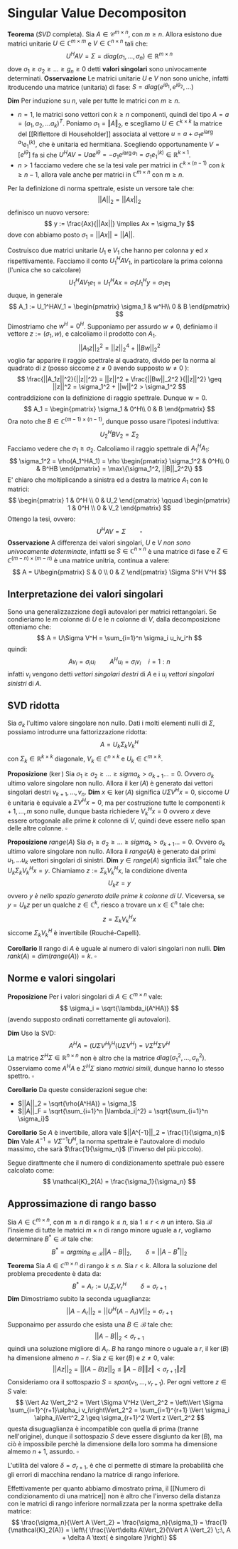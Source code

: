 # Singular Value Decompositon

**Teorema** 
($SVD$ completa). Sia $A \in \mathcal{C}^{m\times n}$, con $m \geq n$. Allora esistono due matrici unitarie $U \in \mathbb{C}^{m\times m}$ e $V \in \mathbb{C}^{n\times n}$ tali che:
$$
U^H A V = \Sigma = diag(\sigma_1,\dots,\sigma_n) \in \mathbb{R}^{m\times n}
$$
dove $\sigma_1 \geq \sigma_2 \geq \dots \geq g_n \geq 0$  detti **valori singolari** sono univocamente determinati.
**Osservazione** Le matrici unitarie $U$ e $V$ non sono uniche, infatti itroducendo una matrice (unitaria) di fase: $S = diag(e^{i\theta_1},e^{i\theta_2},\dots)$ 

**Dim**
Per induzione su $n$, vale per tutte le matrici con $m\geq n$.
- $n=1$, le matrici sono vettori con $k\geq n$ componenti, quindi del tipo $A = a = (a_1,a_2,\dots a_k)^T$. 
Poniamo $\sigma_1 = \Vert A \Vert_2$, e scegliamo $U \in \mathbb{C}^{k\times k}$ la matrice del [[Riflettore di Householder]] associata al vettore $u = a + \sigma_1 e^{i \arg{a_1}} e_1^{(k)}$, che è unitaria ed hermitiana. Scegliendo opportunamente $V = [e^{i\theta}]$ fa si che $U^H A V = Uae^{i\theta} = -\sigma_1 e^{i \arg{a_1}} = \sigma_1 e_1^{(k)} \in \mathbb{R}^{k\times 1}$.
- $n > 1$ facciamo vedere che se la tesi vale per matrici in $\mathbb{C}^{k\times (n-1)}$ con $k \geq n-1$, allora vale anche per matrici in $\mathbb{C}^{m\times n}$ con $m\geq n$.

Per la definizione di norma spettrale, esiste un versore tale che:
$$
||A||_2 = ||Ax||_2
$$
definisco un nuovo versore:
$$
y := \frac{Ax}{||Ax||} \implies Ax = \sigma_1y
$$
dove con abbiamo posto $\sigma_1 = ||Ax|| = ||A||$.

Costruisco due matrici unitarie $U_1$ e $V_1$ che hanno per colonna $y$ ed $x$ rispettivamente. Facciamo il conto $U_1^HAV_1$, in particolare la prima colonna (l'unica che so calcolare)
$$
U_1^HAV_1 e_1 = U_1^HAx = \sigma_1 U_1^Hy = \sigma_1 e_1
$$
duque, in generale
$$
A_1 := U_1^HAV_1 = 
\begin{pmatrix}
\sigma_1 & w^H\\
0 & B
\end{pmatrix}
$$
Dimostriamo che $w^H = 0^H$. Supponiamo per assurdo $w \neq 0$, definiamo il vettore $z := (\sigma_1, w)$, e calcoliamo il prodotto con $A_1$.
$$
||A_1z||_2^2 = ||z||_2^4 + ||Bw||_2^2 
$$
voglio far apparire il raggio spettrale al quadrato, divido per la norma al quadrato di $z$ (posso siccome $z\neq 0$ avendo supposto $w\neq 0$ ):
$$
\frac{||A_1z||^2}{||z||^2} = ||z||^2 + \frac{||Bw||_2^2 }{||z||^2} \geq ||z||^2 = \sigma_1^2 + ||w||^2 > \sigma_1^2
$$
contraddizione con la definizione di raggio spettrale. Dunque $w=0$.
$$
A_1 = 
\begin{pmatrix}
\sigma_1 & 0^H\\
0 & B
\end{pmatrix}
$$
Ora noto che $B \in \mathbb{C}^{(m-1)\times (n-1)}$, dunque posso usare l'ipotesi induttiva:
$$
U_2^H B V_2 = \Sigma_2
$$
Facciamo vedere che $\sigma_1 \geq \sigma_2$. Calcoliamo il raggio spettrale di $A_1^HA_1$:
$$
\sigma_1^2 = \rho(A_1^HA_1) = \rho 
\begin{pmatrix}
\sigma_1^2 & 0^H\\
0 & B^HB
\end{pmatrix} = \max\{\sigma_1^2, ||B||_2^2\}
$$
E' chiaro che moltiplicando a sinistra ed a destra la matrice $A_1$ con le matrici:
$$
\begin{pmatrix}
1 & 0^H \\
0 & U_2
\end{pmatrix} 
\qquad 
\begin{pmatrix}
1 & 0^H \\
0 & V_2
\end{pmatrix}
$$
Ottengo la tesi, ovvero:
$$
U^H A V = \Sigma \qquad\square
$$
**Osservazione** A differenza dei valori singolari, $U$ e $V$ _non sono univocamente determinate_, infatti se $S \in \mathbb{C}^{n\times n}$ è una matrice di fase e $Z \in \mathbb{C}^{(m-n)\times(m-n)}$ è una matrice unitria, continua a valere:
$$
A = U\begin{pmatrix}
S & 0 \\
0 & Z 
\end{pmatrix}
\Sigma S^H V^H
$$
## Interpretazione dei valori singolari

Sono una generalizzazzione degli autovalori per matrici rettangolari. Se condieriamo le $m$ colonne di $U$ e le $n$ colonne di $V$, dalla decomposizione otteniamo che:
$$
A = U\Sigma V^H = \sum_{i=1}^n \sigma_i u_iv_i^h
$$
quindi:
$$
Av_i = \sigma_i u_i \qquad A^Hu_i = \sigma_i v_i \quad i=1:n
$$
infatti $v_i$ vengono detti _vettori singolari destri_ di $A$ e i $u_i$ _vettori singolari sinistri_ di $A$.

## SVD ridotta

Sia $\sigma_k$ l'ultimo valore singolare non nullo. Dati i molti elementi nulli di $\Sigma$, possiamo introdurre una fattorizzazione ridotta:
$$
A = U_k\Sigma_k V_k^H
$$
con $\Sigma_k \in \mathbb{R}^{k\times k}$ diagonale, $V_k \in \mathbb{C}^{n\times k}$ e $U_k \in \mathbb{C}^{m\times k}$.

**Proposizione** ($\ker$) Sia $\sigma_1 \geq \sigma_2 \geq \dots \geq sigma_k > \sigma_{k+1} \dots = 0$. Ovvero $\sigma_k$ ultimo valore singolare non nullo. Allora il $\ker(A)$ è generato dai vettori singolari destri $v_{k+1},\dots, v_n$.
**Dim** $x \in \ker(A)$ significa $U\Sigma V^H x = 0$, siccome $U$ è unitaria è equivale a $\Sigma V^Hx = 0$, ma per costruzione tutte le componenti $k+1,\dots,m$ sono nulle, dunque basta richiedere $V_k^Hx = 0$ ovvero $x$ deve essere ortogonale alle prime $k$ colonne di $V$, quindi deve essere nello span delle altre colonne. $\square$

**Proposizione** $range(A)$ Sia $\sigma_1 \geq \sigma_2 \geq \dots \geq sigma_k > \sigma_{k+1} \dots = 0$. Ovvero $\sigma_k$ ultimo valore singolare non nullo. Allora il $range(A)$ è generato dai primi $u_1,\dots u_k$ vettori singolari di sinistri.
**Dim** $y \in range(A)$ signficia $\exists x \mathbb{C}^n$ tale che $U_k\Sigma_k V_k^Hx = y$. Chiamiamo $z := \Sigma_k V_k^Hx$, la condizione diventa
$$
U_k z = y
$$
ovvero $y$ _è nello spazio generato dalle prime $k$ colonne di $U$_. 
Viceversa, se $y = U_k z$ per un qualche $z \in \mathbb{C}^k$,  riesco a trovare un $x \in \mathbb{C}^n$ tale che:
$$
z = \Sigma_kV_k^Hx
$$
siccome $\Sigma_k V_k^H$ è invertibile (Rouché-Capelli).

**Corollario** Il rango di $A$ è uguale al numero di valori singolari non nulli.
**Dim** $rank(A) = dim(range(A)) = k$. $\square$

## Norme e valori singolari

**Proposizione** Per i valori singolari di $A \in \mathbb{C}^{m\times n}$ vale:
$$
\sigma_i = \sqrt{\lambda_i(A^HA)}
$$
(avendo supposto ordinati correttamente gli autovalori).

**Dim** Uso la SVD:
$$
A^HA = (U\Sigma V^H)^H(U\Sigma V^H) = V \Sigma^H \Sigma V^H
$$
La matrice $\Sigma^H\Sigma \in \mathbb{R}^{n\times n}$ non è altro che la matrice $diag(\sigma_1^2,\dots,\sigma_n^2)$.
Osserviamo come $A^HA$ e $\Sigma^H\Sigma$ siano _matrici simili_, dunque hanno lo stesso spettro. $\square$

**Corollario** Da queste considerazioni segue che:
- $||A||_2 = \sqrt{\rho(A^HA)} = \sigma_1$ 
- $||A||_F = \sqrt{\sum_{i=1}^n |\lambda_i|^2} = \sqrt{\sum_{i=1}^n \sigma_i}$  

**Corollario** Se $A$ è invertibile, allora vale $||A^{-1}||_2 = \frac{1}{\sigma_n}$
**Dim** Vale $A^{-1} = V \Sigma^{-1} U^H$, la norma spettrale è l'autovalore di modulo massimo, che sarà $\frac{1}{\sigma_n}$ (l'inverso del più piccolo).

Segue dirattmente che il numero di condizionamento spettrale può essere calcolato come:
$$
\mathcal{K}_2(A) = \frac{\sigma_1}{\sigma_n}
$$

## Approssimazione di rango basso

Sia $A \in \mathbb{C}^{m\times n}$, con $m\geq n$ di rango $k \leq n$, sia $1\leq r < n$ un intero. Sia $\mathcal{B}$ l'insieme di tutte le matrici $m\times n$ di rango minore uguale a $r$, vogliamo determinare $B^*  \in \mathcal{B}$ tale che:
$$
B^* = argmin_{B \in \mathcal{B}}||A-B||_2, \qquad \delta = ||A-B^*||_2
$$
**Teorema** Sia $A \in \mathbb{C}^{m\times n}$ di rango $k \leq n$. Sia $r < k$. Allora la soluzione del problema precedente è data da:
$$
B^* = A_r := U_r \Sigma_r V_r^H \qquad \delta = \sigma_{r+1}
$$
**Dim** Dimostriamo subito la seconda uguaglianza:
$$
||A-A_r||_2 = ||U^H(A-A_r)V||_2 = \sigma_{r+1}
$$
Supponaimo per assurdo che esista una $B \in \mathcal{B}$ tale che:
$$
||A-B||_2 < \sigma_{r+1}
$$
quindi una soluzione migliore di $A_r$. 
$B$ ha rango minore o uguale a $r$, il $\ker(B)$ ha dimensione almeno $n-r$. Sia  $z \in \ker(B)$ e $z \neq 0$, vale:
$$
||Az||_2 = ||(A-B)z||_2  \leq \Vert A-B\Vert \Vert z\Vert < \sigma_{r+1}\Vert z \Vert
$$
Consideriamo ora il sottospazio $S = span(v_1,\dots,v_{r+1})$. Per ogni vettore $z \in S$ vale:
$$
\Vert Az \Vert_2^2 = \Vert \Sigma V^Hz \Vert_2^2 = \left\Vert \Sigma \sum_{i=1}^{r+1}\alpha_i v_i\right\Vert_2^2 = \sum_{i=1}^{r+1} \Vert \sigma_i \alpha_i\Vert^2_2 \geq \sigma_{r+1}^2 \Vert z \Vert_2^2
$$
questa disuguaglianza è incompatible con quella di prima (tranne nell'origine), dunque il sottospazio $S$ deve essere disgiunto da $\ker(B)$, ma ciò è impossibile perchè la dimensione della loro somma ha dimensione almemo $n+1$, assurdo. $\square$

L'utilità del valore $\delta = \sigma_{r+1}$, è che ci permette di stimare la probabilità che gli errori di macchina rendano la matrice di rango inferiore.

Effettivamente per quanto abbiamo dimostrato prima, il [[Numero di condizionamento di una matrice]] non è altro che l'inverso della distanza con le matrici di rango inferiore normalizzata per la norma spettrake della matrice:
$$
\frac{\sigma_n}{\Vert A \Vert_2} = \frac{\sigma_n}{\sigma_1} = \frac{1}{\mathcal{K}_2(A)} = \left\{ \frac{\Vert\delta A\Vert_2}{\Vert A \Vert_2} \;:\, A + \delta A \text{ è singolare }\right\}
$$





